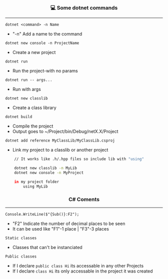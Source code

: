 <h3 align="center">💻 Some dotnet commands</h3>

---

`dotnet <command> -n Name`
- "-n" Add a name to the command

`dotnet new console -n ProjectName`
- Create a new project

`dotnet run`
- Run the project-with no params

`dotnet run -- args...`
- Run with args

`dotnet new classlib`
- Create a class library

`dotnet build`
- Compile the project
- Output goes to ~/Project/bin/Debug/netX.X/Project

`dotnet add reference MyClassLib/MyClassLib.csproj`
- Link my project to a classlib or another project
```bash
	// It works like .h/.hpp files so include lib with "using"

	dotnet new classlib -n MyLib
	dotnet new console -n MyProject

	in my project folder
		using MyLib

```

<h3 align="center">C# Coments</h3>

---

`Console.WriteLine($"{Sub()}:F2");` 
- "F2" Indicate the number of decimal places to be seen  
- It can be used like "F1"-1 place | "F3"-3 places

`Static classes`
- Classes that can't be instanciated

`Public classes`  
- If I declare `public class Hi` its accessable in any other Projects
- If I declare `class Hi` its only accessable in the project it was created
